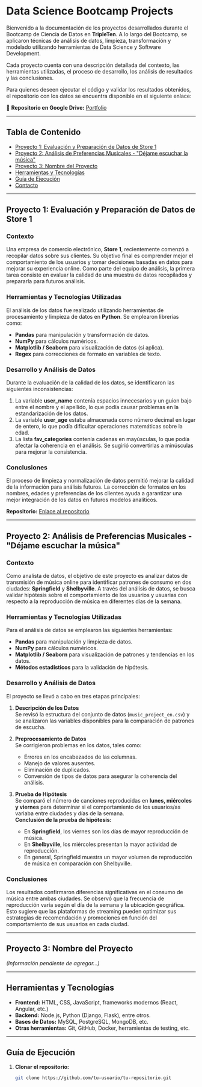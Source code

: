 # Data Science Bootcamp Projects

Bienvenido a la documentación de los proyectos desarrollados durante el Bootcamp de Ciencia de Datos en **TripleTen**. A lo largo del Bootcamp, se aplicaron técnicas de análisis de datos, limpieza, transformación y modelado utilizando herramientas de Data Science y Software Development.  

Cada proyecto cuenta con una descripción detallada del contexto, las herramientas utilizadas, el proceso de desarrollo, los análisis de resultados y las conclusiones.  

Para quienes deseen ejecutar el código y validar los resultados obtenidos, el repositorio con los datos se encuentra disponible en el siguiente enlace:  

📂 **Repositorio en Google Drive:** [Portfolio](https://drive.google.com/drive/folders/1VWdZzKb58ncf8SD0QUKrhCRngkU0ApIK?usp=drive_link)  

---

## Tabla de Contenido

- [Proyecto 1: Evaluación y Preparación de Datos de Store 1](#proyecto-1-evaluación-y-preparación-de-datos-de-store-1)
- [Proyecto 2: Análisis de Preferencias Musicales - "Déjame escuchar la música"](#proyecto-2-análisis-de-preferencias-musicales)
- [Proyecto 3: Nombre del Proyecto](#proyecto-3-nombre-del-proyecto)
- [Herramientas y Tecnologías](#herramientas-y-tecnologías)
- [Guía de Ejecución](#guía-de-ejecución)
- [Contacto](#contacto)

---

## Proyecto 1: Evaluación y Preparación de Datos de Store 1

### Contexto
Una empresa de comercio electrónico, **Store 1**, recientemente comenzó a recopilar datos sobre sus clientes. Su objetivo final es comprender mejor el comportamiento de los usuarios y tomar decisiones basadas en datos para mejorar su experiencia online. Como parte del equipo de análisis, la primera tarea consiste en evaluar la calidad de una muestra de datos recopilados y prepararla para futuros análisis.

### Herramientas y Tecnologías Utilizadas
El análisis de los datos fue realizado utilizando herramientas de procesamiento y limpieza de datos en **Python**. Se emplearon librerías como:
- **Pandas** para manipulación y transformación de datos.
- **NumPy** para cálculos numéricos.
- **Matplotlib / Seaborn** para visualización de datos (si aplica).
- **Regex** para correcciones de formato en variables de texto.

### Desarrollo y Análisis de Datos
Durante la evaluación de la calidad de los datos, se identificaron las siguientes inconsistencias:
1. La variable **user_name** contenía espacios innecesarios y un guion bajo entre el nombre y el apellido, lo que podía causar problemas en la estandarización de los datos.
2. La variable **user_age** estaba almacenada como número decimal en lugar de entero, lo que podía dificultar operaciones matemáticas sobre la edad.
3. La lista **fav_categories** contenía cadenas en mayúsculas, lo que podía afectar la coherencia en el análisis. Se sugirió convertirlas a minúsculas para mejorar la consistencia.

### Conclusiones
El proceso de limpieza y normalización de datos permitió mejorar la calidad de la información para análisis futuros. La corrección de formatos en los nombres, edades y preferencias de los clientes ayuda a garantizar una mejor integración de los datos en futuros modelos analíticos.

**Repositorio:** [Enlace al repositorio](https://drive.google.com/drive/folders/1VWdZzKb58ncf8SD0QUKrhCRngkU0ApIK?usp=drive_link)

---

## Proyecto 2: Análisis de Preferencias Musicales - "Déjame escuchar la música"

### Contexto
Como analista de datos, el objetivo de este proyecto es analizar datos de transmisión de música online para identificar patrones de consumo en dos ciudades: **Springfield** y **Shelbyville**. A través del análisis de datos, se busca validar hipótesis sobre el comportamiento de los usuarios y usuarias con respecto a la reproducción de música en diferentes días de la semana.

### Herramientas y Tecnologías Utilizadas
Para el análisis de datos se emplearon las siguientes herramientas:
- **Pandas** para manipulación y limpieza de datos.
- **NumPy** para cálculos numéricos.
- **Matplotlib / Seaborn** para visualización de patrones y tendencias en los datos.
- **Métodos estadísticos** para la validación de hipótesis.

### Desarrollo y Análisis de Datos
El proyecto se llevó a cabo en tres etapas principales:

1. **Descripción de los Datos**  
   Se revisó la estructura del conjunto de datos (`music_project_en.csv`) y se analizaron las variables disponibles para la comparación de patrones de escucha.

2. **Preprocesamiento de Datos**  
   Se corrigieron problemas en los datos, tales como:
   - Errores en los encabezados de las columnas.
   - Manejo de valores ausentes.
   - Eliminación de duplicados.
   - Conversión de tipos de datos para asegurar la coherencia del análisis.

3. **Prueba de Hipótesis**  
   Se comparó el número de canciones reproducidas en **lunes, miércoles y viernes** para determinar si el comportamiento de los usuarios/as variaba entre ciudades y días de la semana.  
   **Conclusión de la prueba de hipótesis:**  
   - En **Springfield**, los viernes son los días de mayor reproducción de música.  
   - En **Shelbyville**, los miércoles presentan la mayor actividad de reproducción.  
   - En general, Springfield muestra un mayor volumen de reproducción de música en comparación con Shelbyville.  

### Conclusiones
Los resultados confirmaron diferencias significativas en el consumo de música entre ambas ciudades. Se observó que la frecuencia de reproducción varía según el día de la semana y la ubicación geográfica. Esto sugiere que las plataformas de streaming pueden optimizar sus estrategias de recomendación y promociones en función del comportamiento de sus usuarios en cada ciudad.

---

## Proyecto 3: Nombre del Proyecto

*(Información pendiente de agregar...)*

---

## Herramientas y Tecnologías

- **Frontend:** HTML, CSS, JavaScript, frameworks modernos (React, Angular, etc.)
- **Backend:** Node.js, Python (Django, Flask), entre otros.
- **Bases de Datos:** MySQL, PostgreSQL, MongoDB, etc.
- **Otras herramientas:** Git, GitHub, Docker, herramientas de testing, etc.

---

## Guía de Ejecución

1. **Clonar el repositorio:**
   ```bash
   git clone https://github.com/tu-usuario/tu-repositorio.git
